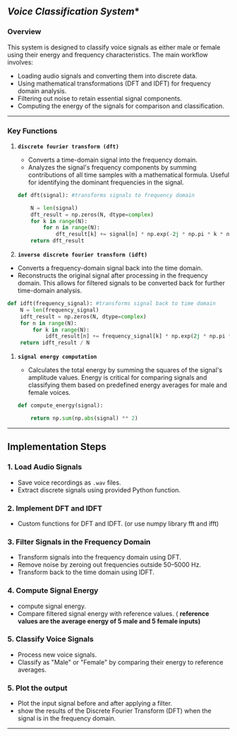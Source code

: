 
## *Voice Classification System**

### **Overview**

This system is designed to classify voice signals as either male or female using their energy and frequency characteristics. The main workflow involves:

- Loading audio signals and converting them into discrete data.
- Using mathematical transformations (DFT and IDFT) for frequency domain analysis.
- Filtering out noise to retain essential signal components.
- Computing the energy of the signals for comparison and classification.

---

### Key Functions

1. **`discrete fourier transform (dft)`** 
    - Converts a time-domain signal into the frequency domain.
    - Analyzes the signal's frequency components by summing contributions of all time samples with a mathematical formula. Useful for identifying the dominant frequencies in the signal.
    
    ```python
    def dft(signal): #transforms signals to frequency domain
    
        N = len(signal)
        dft_result = np.zeros(N, dtype=complex)
        for k in range(N):
            for n in range(N):
                dft_result[k] += signal[n] * np.exp(-2j * np.pi * k * n / N)
        return dft_result
    ```
    
2. **`inverse discrete fourier transform (idft)`** 
- Converts a frequency-domain signal back into the time domain.
- Reconstructs the original signal after processing in the frequency domain. This allows for filtered signals to be converted back for further time-domain analysis.

```python
def idft(frequency_signal): #transforms signal back to time domain
    N = len(frequency_signal)
    idft_result = np.zeros(N, dtype=complex)
    for n in range(N):
        for k in range(N):
            idft_result[n] += frequency_signal[k] * np.exp(2j * np.pi * k * n / N)
    return idft_result / N
```

1. **`signal energy computation`**
    - Calculates the total energy by summing the squares of the signal's amplitude values. Energy is critical for comparing signals and classifying them based on predefined energy averages for male and female voices.
    
    ```python
    def compute_energy(signal):
    
        return np.sum(np.abs(signal) ** 2)
    ```
    

---

## **Implementation Steps**

### **1. Load Audio Signals**

- Save voice recordings as `.wav` files.
- Extract discrete signals using provided Python function.

### **2. Implement DFT and IDFT**

- Custom functions for DFT and IDFT. (or use numpy library fft and ifft)

### **3. Filter Signals in the Frequency Domain**

- Transform signals into the frequency domain using DFT.
- Remove noise by zeroing out frequencies outside 50–5000 Hz.
- Transform back to the time domain using IDFT.

### **4. Compute Signal Energy**

- compute signal energy.
- Compare filtered signal energy with reference values. ( **reference values are the average energy of 5 male and 5 female inputs)**

### **5. Classify Voice Signals**

- Process new voice signals.
- Classify as "Male" or "Female" by comparing their energy to reference averages.

### **5. Plot the output**

- Plot the input signal before and after applying a filter.
- show the results of the Discrete Fourier Transform (DFT) when the signal is in the frequency domain.

---
